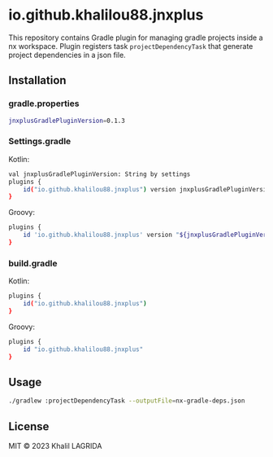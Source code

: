 # io.github.khalilou88.jnxplus

This repository contains Gradle plugin for managing gradle projects inside a nx workspace. Plugin registers task `projectDependencyTask` that generate project dependencies in a json file.

## Installation

### gradle.properties

```bash
jnxplusGradlePluginVersion=0.1.3
```

### Settings.gradle

Kotlin:

```bash
val jnxplusGradlePluginVersion: String by settings
plugins {
    id("io.github.khalilou88.jnxplus") version jnxplusGradlePluginVersion
}
```

Groovy:

```bash
plugins {
    id 'io.github.khalilou88.jnxplus' version "${jnxplusGradlePluginVersion}"
}
```

### build.gradle

Kotlin:

```bash
plugins {
    id("io.github.khalilou88.jnxplus")
}
```

Groovy:

```bash
plugins {
    id "io.github.khalilou88.jnxplus"
}
```

## Usage

```bash
./gradlew :projectDependencyTask --outputFile=nx-gradle-deps.json
```

## License

MIT © 2023 Khalil LAGRIDA
